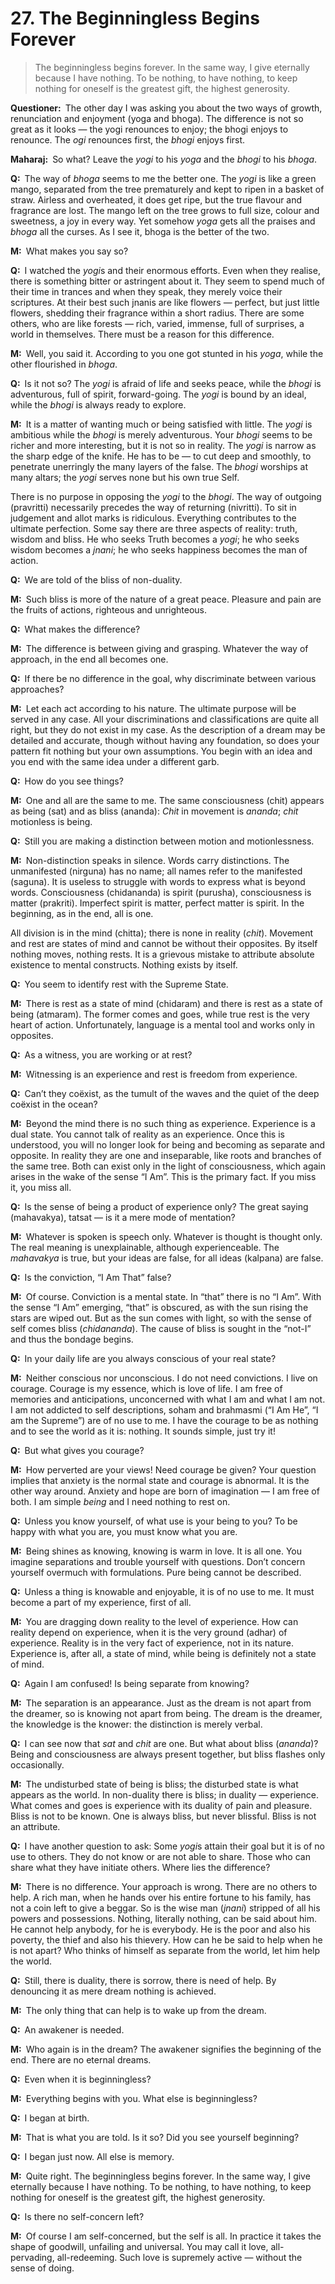 # 27. The Beginningless Begins Forever

>The beginningless begins forever. In the same way, I give eternally because I have nothing. To be nothing, to have nothing, to keep nothing for oneself is the greatest gift, the highest generosity.

**Questioner:**&ensp;The other day I was asking you about the two ways of growth, renunciation and enjoyment (<span data-tippy-content="One of the six systems of the Hindu philosophy (from <em>yoj</em>, to yoke or join). <em>yoga</em> teaches the means by which the individual spirit (<em>jivatma</em>) can be joined or united with the universal spirit (<em>Paramatma</em>).">yoga</span> and <span data-tippy-content="Sense enjoyment, experience of worldly joys and sorrows.">bhoga</span>). The difference is not so great as it looks — the <span data-tippy-content="One who practices <em>yoga</em>.">yogi</span> renounces to enjoy; the <span data-tippy-content="A <em>bhogi</em> is one involved in worldly joys and sorrows. <em>bhoga marga</em>, is the path of worldly pursuits — joys and sorrows.">bhogi</span> enjoys to renounce. The *ogi* renounces first, the *bhogi* enjoys first.

**Maharaj:**&ensp;So what? Leave the *yogi* to his *yoga* and the *bhogi* to his *bhoga*.

**Q:**&ensp;The way of *bhoga* seems to me the better one. The *yogi* is like a green mango, separated from the tree prematurely and kept to ripen in a basket of straw. Airless and overheated, it does get ripe, but the true flavour and fragrance are lost. The mango left on the tree grows to full size, colour and sweetness, a joy in every way. Yet somehow *yoga* gets all the praises and *bhoga* all the curses. As I see it, bhoga is the better of the two.

**M:**&ensp;What makes you say so?

**Q:**&ensp;I watched the *yogi*s and their enormous efforts. Even when they realise, there is something bitter or astringent about it. They seem to spend much of their time in trances and when they speak, they merely voice their scriptures. At their best such <span data-tippy-content="The knower, especially of the higher knowledge derived from meditation; “closely related to the knowledge of Brahman”.">jnani</span>s are like flowers — perfect, but just little flowers, shedding their fragrance within a short radius. There are some others, who are like forests — rich, varied, immense, full of surprises, a world in themselves. There must be a reason for this difference.

**M:**&ensp;Well, you said it. According to you one got stunted in his *yoga*, while the other flourished in *bhoga*. 

**Q:**&ensp;Is it not so? The *yogi* is afraid of life and seeks peace, while the *bhogi* is adventurous, full of spirit, forward-going. The *yogi* is bound by an ideal, while the *bhogi* is always ready to explore.

**M:**&ensp;It is a matter of wanting much or being satisfied with little. The *yogi* is ambitious while the *bhogi* is merely adventurous. Your *bhogi* seems to be richer and more interesting, but it is not so in reality. The *yogi* is narrow as the sharp edge of the knife. He has to be — to cut deep and smoothly, to penetrate unerringly the many layers of the false. The *bhogi* worships at many altars; the *yogi* serves none but his own true Self. 

There is no purpose in opposing the *yogi* to the *bhogi*. The way of outgoing (<span data-tippy-content="Penchant, predilection towards worldly life.">pravritti</span>) necessarily precedes the way of returning (<span data-tippy-content="Liberation from worldly existence, renunciation.">nivritti</span>). To sit in judgement and allot marks is ridiculous. Everything contributes to the ultimate perfection. Some say there are three aspects of reality: truth, wisdom and bliss. He who seeks Truth becomes a *yogi*; he who seeks wisdom becomes a *jnani*; he who seeks happiness becomes the man of action.

**Q:**&ensp;We are told of the bliss of non-duality.

**M:**&ensp;Such bliss is more of the nature of a great peace. Pleasure and pain are the fruits of actions, righteous and unrighteous.

**Q:**&ensp;What makes the difference?

**M:**&ensp;The difference is between giving and grasping. Whatever the way of approach, in the end all becomes one.

**Q:**&ensp;If there be no difference in the goal, why discriminate between various approaches?

**M:**&ensp;Let each act according to his nature. The ultimate purpose will be served in any case. All your discriminations and classifications are quite all right, but they do not exist in my case. As the description of a dream may be detailed and accurate, though without having any foundation, so does your pattern fit nothing but your own assumptions. You begin with an idea and you end with the same idea under a different garb.

**Q:**&ensp;How do you see things?

**M:**&ensp;One and all are the same to me. The same consciousness (<span data-tippy-content="Universal consciousness.">chit</span>) appears as being (<span data-tippy-content="“The ideal; pure and true essence (nature)” of an entity or existence. It can thus be concluded as “the self-existent or universal spirit, Brahman”. Opposite is “<em>asat</em>”.">sat</span>) and as bliss (<span data-tippy-content="Bliss, happiness.">ananda</span>): *Chit* in movement is *ananda*; *chit* motionless is being.

**Q:**&ensp;Still you are making a distinction between motion and motionlessness.

**M:**&ensp;Non-distinction speaks in silence. Words carry distinctions. The unmanifested (<span data-tippy-content="The unconditioned, without form, qualities and attributes.">nirguna</span>) has no name; all names refer to the manifested (<span data-tippy-content="Manifested condition with the three <em>guna</em>s, qualities — <em>sattva</em>, <em>rajas</em> and <em>tamas</em>. The Supreme Absolute conceived of as possessing qualities like love, mercy etc., as distinguished from the undifferentiated Absolute of the <em>Advaita Vedanta</em>.">saguna</span>). It is useless to struggle with words to express what is beyond words. Consciousness (<span data-tippy-content="Consciousness–bliss, the joy of spirit.">chidananda</span>) is spirit (<span data-tippy-content="The cosmic spirit, the eternal and efficient cause of the universe that gives appearance of consciousness to all manifestations of matter (<em>prakriti</em>). The bondage of <em>purusha</em> in matter is due to “I”-consciousness born of <em>chitta–vrittis</em>, which gives rise to innumerable desires.">purusha</span>), consciousness is matter (<span data-tippy-content="The cosmic substance, the original uncaused cause of phenomenal existence, which is formless, limitless, immobile, eternal and all-pervasive, also called <em>avyakta</em>.">prakriti</span>). Imperfect spirit is matter, perfect matter is spirit. In the beginning, as in the end, all is one. 

All division is in the mind (<span data-tippy-content="Individual consciousness. It may be described as a product of both consciousness and matter or <em>purusha</em> and <em>prakriti</em>. <em>Chitta</em> comprises all the levels of mind, the lowest of which is <em>manas</em>.">chitta</span>); there is none in reality (*chit*). Movement and rest are states of mind and cannot be without their opposites. By itself nothing moves, nothing rests. It is a grievous mistake to attribute absolute existence to mental constructs. Nothing exists by itself.

**Q:**&ensp;You seem to identify rest with the Supreme State.

**M:**&ensp;There is rest as a state of mind (<span data-tippy-content="Joy of consciousness.">chidaram</span>) and there is rest as a state of being (<span data-tippy-content="Rejoicing in the Self.">atmaram</span>). The former comes and goes, while true rest is the very heart of action. Unfortunately, language is a mental tool and works only in opposites.

**Q:**&ensp;As a witness, you are working or at rest?

**M:**&ensp;Witnessing is an experience and rest is freedom from experience.

**Q:**&ensp;Can’t they coëxist, as the tumult of the waves and the quiet of the deep coëxist in the ocean?

**M:**&ensp;Beyond the mind there is no such thing as experience. Experience is a dual state. You cannot talk of reality as an experience. Once this is understood, you will no longer look for being and becoming as separate and opposite. In reality they are one and inseparable, like roots and branches of the same tree. Both can exist only in the light of consciousness, which again arises in the wake of the sense “I Am”. This is the primary fact. If you miss it, you miss all.

**Q:**&ensp;Is the sense of being a product of experience only? The great saying (<span data-tippy-content="The sublime pronouncement. Four <em>Upanishad</em>ic declarations, expressing the highest <em>Vedant</em>ic truths, are known as <em>Maha-vakya</em>s. They are: <em>Prajnanam Brahman</em> (consciousness is Brahman), <em>aham Brahmasmi</em> (I am Brahman), <em>tat tvam asi</em> (That Thou Art) and <em>ayam atma Brahma</em> (the self is Brahman).">mahavakya</span>), <span data-tippy-content="[<em>tat</em>, that + <em>sat</em>, truth, being, reality] That is the truth. The sacred text is “<em>Om Tat Sat</em>” in which <em>Brahman</em> is identified by each of the three words.">tatsat</span> — is it a mere mode of mentation?

**M:**&ensp;Whatever is spoken is speech only. Whatever is thought is thought only. The real meaning is unexplainable, although experienceable. The *mahavakya* is true, but your ideas are false, for all ideas (<span data-tippy-content="Imagination, fancy.">kalpana</span>) are false.

**Q:**&ensp;Is the conviction, “I Am That” false?

**M:**&ensp;Of course. Conviction is a mental state. In “that” there is no “I Am”. With the sense “I Am” emerging, “that” is obscured, as with the sun rising the stars are wiped out. But as the sun comes with light, so with the sense of self comes bliss (*chidananda*). The cause of bliss is sought in the “not-I” and thus the bondage begins.

**Q:**&ensp;In your daily life are you always conscious of your real state?

**M:**&ensp;Neither conscious nor unconscious. I do not need convictions. I live on courage. Courage is my essence, which is love of life. I am free of memories and anticipations, unconcerned with what I am and what I am not. I am not addicted to self descriptions, <span data-tippy-content="“I Am He”.">soham</span> and <span data-tippy-content="[<em>Brahman</em>, the Supreme + <em>asmi</em>, I am, as, to be] I am the Supreme. “I Am” (<em>asmi</em>) represents the pure awareness of self-existence and is therefore the expression of pure consciousness or the <em>Purusha</em>. When this pure consciousness gets involved in matter, the pure “I Am” changes into “I Am That”, “I am so-and-so”.">brahmasmi</span> (“I Am He”, “I am the Supreme”) are of no use to me. I have the courage to be as nothing and to see the world as it is: nothing. It sounds simple, just try it!

**Q:**&ensp;But what gives you courage?

**M:**&ensp;How perverted are your views! Need courage be given? Your question implies that anxiety is the normal state and courage is abnormal. It is the other way around. Anxiety and hope are born of imagination — I am free of both. I am simple *being* and I need nothing to rest on.

**Q:**&ensp;Unless you know yourself, of what use is your being to you? To be happy with what you are, you must know what you are.

**M:**&ensp;Being shines as knowing, knowing is warm in love. It is all one. You imagine separations and trouble yourself with questions. Don’t concern yourself overmuch with formulations. Pure being cannot be described.

**Q:**&ensp;Unless a thing is knowable and enjoyable, it is of no use to me. It must become a part of my experience, first of all.

**M:**&ensp;You are dragging down reality to the level of experience. How can reality depend on experience, when it is the very ground (<span data-tippy-content="Support.">adhar</span>) of experience. Reality is in the very fact of experience, not in its nature. Experience is, after all, a state of mind, while being is definitely not a state of mind.

**Q:**&ensp;Again I am confused! Is being separate from knowing?

**M:**&ensp;The separation is an appearance. Just as the dream is not apart from the dreamer, so is knowing not apart from being. The dream is the dreamer, the knowledge is the knower: the distinction is merely verbal.

**Q:**&ensp;I can see now that *sat* and *chit* are one. But what about bliss (*ananda*)? Being and consciousness are always present together, but bliss flashes only occasionally.

**M:**&ensp;The undisturbed state of being is bliss; the disturbed state is what appears as the world. In non-duality there is bliss; in duality — experience. What comes and goes is experience with its duality of pain and pleasure. Bliss is not to be known. One is always bliss, but never blissful. Bliss is not an attribute.

**Q:**&ensp;I have another question to ask: Some *yogi*s attain their goal but it is of no use to others. They do not know or are not able to share. Those who can share what they have initiate others. Where lies the difference?

**M:**&ensp;There is no difference. Your approach is wrong. There are no others to help. A rich man, when he hands over his entire fortune to his family, has not a coin left to give a beggar. So is the wise man (*jnani*) stripped of all his powers and possessions. Nothing, literally nothing, can be said about him. He cannot help anybody, for he is everybody. He is the poor and also his poverty, the thief and also his thievery. How can he be said to help when he is not apart? Who thinks of himself as separate from the world, let him help the world.

**Q:**&ensp;Still, there is duality, there is sorrow, there is need of help. By denouncing it as mere dream nothing is achieved.

**M:**&ensp;The only thing that can help is to wake up from the dream.

**Q:**&ensp;An awakener is needed.

**M:**&ensp;Who again is in the dream? The awakener signifies the beginning of the end. There are no eternal dreams.

**Q:**&ensp;Even when it is beginningless?

**M:**&ensp;Everything begins with you. What else is beginningless?

**Q:**&ensp;I began at birth.

**M:**&ensp;That is what you are told. Is it so? Did you see yourself beginning?

**Q:**&ensp;I began just now. All else is memory.

**M:**&ensp;Quite right. The beginningless begins forever. In the same way, I give eternally because I have nothing. To be nothing, to have nothing, to keep nothing for oneself is the greatest gift, the highest generosity.

**Q:**&ensp;Is there no self-concern left?

**M:**&ensp;Of course I am self-concerned, but the self is all. In practice it takes the shape of goodwill, unfailing and universal. You may call it love, all-pervading, all-redeeming. Such love is supremely active — without the sense of doing.

<script>
export default {
  props: ["slot-key"],
  mounted () {
    tippy("[data-tippy-content]", {allowHTML: true});
  }
}
</script>